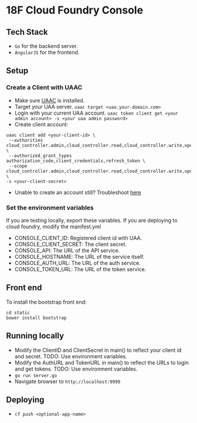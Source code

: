 # 18F Cloud Foundry Console

## Tech Stack
- `Go` for the backend server.
- `AngularJS` for the frontend.

## Setup
### Create a Client with UAAC
- Make sure [UAAC](https://github.com/cloudfoundry/cf-uaac) is installed.
- Target your UAA server. `uaac target <uaa.your-domain.com>`
- Login with your current UAA account. `uaac token client get <your admin account> -s <your uaa admin password>`
- Create client account:
```
uaac client add <your-client-id> \
 --authorities cloud_controller.admin,cloud_controller.read,cloud_controller.write,openid,scim.read \
 --authorized_grant_types authorization_code,client_credentials,refresh_token \
 --scope cloud_controller.admin,cloud_controller.read,cloud_controller.write,openid,scim.read \
-s <your-client-secret>
```
- Unable to create an account still? Troubleshoot [here](https://docs.cloudfoundry.org/adminguide/uaa-user-management.html#creating-admin-users)

### Set the environment variables
If you are testing locally, export these variables. If you are deploying to cloud foundry, modify the manifest.yml
- CONSOLE_CLIENT_ID: Registered client id with UAA.
- CONSOLE_CLIENT_SECRET: The client secret.
- CONSOLE_API: The URL of the API service.
- CONSOLE_HOSTNAME: The URL of the service itself.
- CONSOLE_AUTH_URL: The URL of the auth service.
- CONSOLE_TOKEN_URL: The URL of the token service.

## Front end
To install the bootstrap front end:
```
cd static
bower install bootstrap
```

## Running locally
- Modify the ClientID and ClientSecret in main() to reflect your client id and secret. TODO: Use environment variables.
- Modify the AuthURL and TokenURL in main() to reflect the URLs to login and get tokens. TODO: Use environment variables.
- `go run server.go`
- Navigate browser to `http://localhost:9999`

## Deploying
- `cf push <optional-app-name>`
